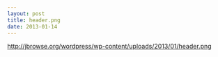 ```yaml
---
layout: post
title: header.png
date: 2013-01-14
---
```


http://jbrowse.org/wordpress/wp-content/uploads/2013/01/header.png